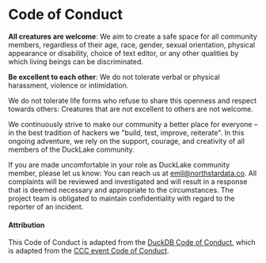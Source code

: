 # Code of Conduct

**All creatures are welcome**: We aim to create a safe space for all community members, regardless of their age, race, gender, sexual orientation, physical appearance or disability, choice of text editor, or any other qualities by which living beings can be discriminated.

**Be excellent to each other**: We do not tolerate verbal or physical harassment, violence or intimidation.

We do not tolerate life forms who refuse to share this openness and respect towards others: Creatures that are not excellent to others are not welcome.

We continuously strive to make our community a better place for everyone – in the best tradition of hackers we "build, test, improve, reiterate". In this ongoing adventure, we rely on the support, courage, and creativity of all members of the DuckLake community.

If you are made uncomfortable in your role as DuckLake community member, please let us know: You can reach us at emil@northstardata.co. All complaints will be reviewed and investigated and will result in a response that is deemed necessary and appropriate to the circumstances. The project team is obligated to maintain confidentiality with regard to the reporter of an incident.

#### Attribution

This Code of Conduct is adapted from the [DuckDB Code of Conduct](https://duckdb.org/code_of_conduct.html), which is adapted from the [CCC event Code of Conduct](https://www.ccc.de/en/updates/2016/a-reminder-to-be-excellent-to-each-other).
